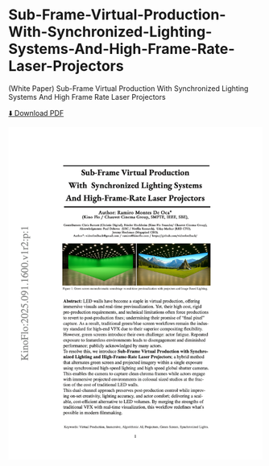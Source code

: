 # Sub-Frame-Virtual-Production-With-Synchronized-Lighting-Systems-And-High-Frame-Rate-Laser-Projectors

(White Paper) Sub-Frame Virtual Production With Synchronized Lighting Systems And High Frame Rate Laser Projectors

[⬇️ Download PDF](https://github.com/videofeedback/Sub-Frame-Virtual-Production-With-Synchronized-Lighting-Systems-And-High-Frame-Rate-Laser-Projectors/raw/main/Sub-Frame_Virtual_Production_with_Synchronized_Lighting_Systems_And_High-Frame-Rate_Laser_Projectors_2025_091_1600_v1r2.pdf)


![Sub-Frame Virtual Production](https://raw.githubusercontent.com/videofeedback/Sub-Frame-Virtual-Production-With-Synchronized-Lighting-Systems-And-High-Frame-Rate-Laser-Projectors/refs/heads/main/Sub-Frame_Virtual_Production_with_Synchronized_Lighting_Systems_And_High-Frame-Rate_Laser_Projectors_2025_091_1600_v1r2.png)

